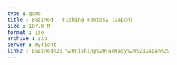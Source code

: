 ```yaml
---
type : game
title : BuzzRod - Fishing Fantasy (Japan)
size : 107.0 M
format : iso
archive : zip
server : myrient
link2 : BuzzRod%20-%20Fishing%20Fantasy%20%28Japan%29
---
```

